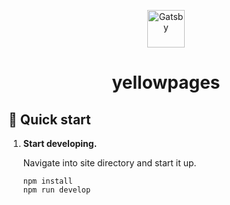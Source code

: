 <p align="center">
  <a href="https://www.gatsbyjs.com/?utm_source=starter&utm_medium=readme&utm_campaign=minimal-starter">
    <img alt="Gatsby" src="https://www.gatsbyjs.com/Gatsby-Monogram.svg" width="60" />
  </a>
</p>
<h1 align="center">
  yellowpages
</h1>

## 🚀 Quick start

1.  **Start developing.**

    Navigate into site directory and start it up.

    ```shell
    npm install
    npm run develop
    ```